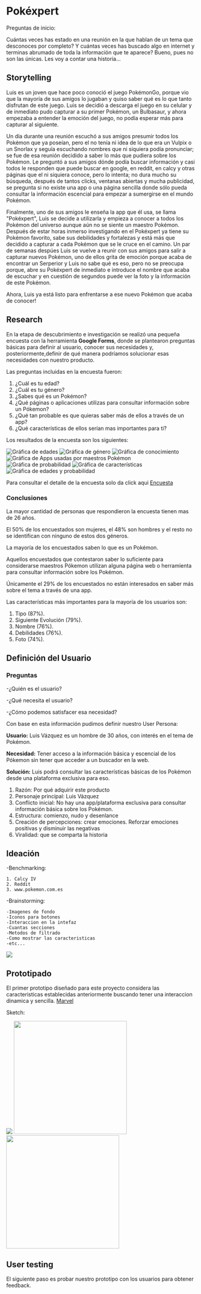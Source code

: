 # Pokéxpert

Preguntas de inicio:

Cuántas veces has estado en una reunión en la que hablan de un tema que desconoces por completo?
Y cuántas veces has buscado algo en internet y terminas abrumado de toda la información que te aparece?
Bueno, pues no son las únicas. Les voy a contar una historia...

## Storytelling

Luis es un joven que hace poco conoció el juego PokémonGo, porque vio que la  mayoría de sus amigos lo jugaban y quiso saber qué es lo que tanto disfrutan de este juego. Luis se decidió a descarga el juego en su celular y de inmediato pudo capturar a su primer Pokémon, un Bulbasaur, y ahora empezaba a entender la emoción del juego, no podía esperar más para capturar al siguiente.

 Un día durante una reunión escuchó a sus amigos presumir todos los Pokémon que ya poseían, pero el no tenía ni idea de lo que era un Vulpix o un Snorlax y seguía escuchando nombres que ni siquiera podía pronunciar; se fue de esa reunión decidido a saber lo más que pudiera sobre los Pokémon. Le preguntó a sus amigos dónde podía buscar información y casi todos le  responden que puede buscar en google, en reddit, en calcy y otras páginas que el ni siquiera conoce, pero lo intenta; no dura mucho su búsqueda, después de tantos clicks, ventanas abiertas y mucha publicidad, se pregunta si no existe una app o una página sencilla donde sólo pueda consultar la información escencial para empezar a sumergirse en el mundo Pokémon.

  Finalmente, uno de sus amigos le enseña la app que él usa, se llama "Pokéxpert", Luis se decide a utilizarla y empieza a conocer a todos los Pokémon del universo aunque aún no se siente un maestro Pokémon. Después de estar horas inmerso investigando en el Pokéxpert ya tiene su Pokémon favorito, sabe sus debilidades y fortalezas y está más que decidido a capturar a cada Pokémon que se le cruce en el camino. Un par de semanas despúes Luis se vuelve a reunir con sus amigos para salir a capturar nuevos Pokémon, uno de ellos grita de emoción porque acaba de encontrar un Serperior y Luis no sabe qué es eso, pero no se preocupa porque, abre su Pokéxpert de inmediato e introduce el nombre que acaba de escuchar y en cuestión de segundos puede ver la foto y la información de este Pokémon.
  
   Ahora, Luis ya está listo para enfrentarse a ese nuevo Pokémon que acaba de conocer!

## Research

En la etapa de descubrimiento e investigación se realizó una pequeña encuesta con la herramienta **Google Forms**, donde se plantearon preguntas básicas para definir al usuario, conocer sus necesidades y, posteriormente,definir de qué manera podríamos solucionar esas necesidades con nuestro producto.

Las preguntas incluidas en la encuesta fueron:

1. ¿Cuál es tu edad?
2. ¿Cuál es tu género?
3. ¿Sabes qué es un Pokémon?
4. ¿Qué páginas o aplicaciones utilizas para consultar información sobre un Pókemon?
5. ¿Qué tan probable es que quieras saber más de ellos a través de un app?
6. ¿Qué características de ellos serían mas importantes para ti?

Los resultados de la encuesta son los siguientes:

![Gráfica de edades](src/Imagenes/Edad.png)
![Gráfica de género](src/Imagenes/Genero.png)
![Gráfica de conocimiento](src/Imagenes/Pokemon.png)
![Gráfica de Apps usadas por maestros Pokémon](src/Imagenes/apps-maestros.png)
![Gráfica de probabilidad](src/Imagenes/App.png)
![Gráfica de características](src/Imagenes/Caracteristicas.png)
![Gráfica de edades y probabilidad](src/Imagenes/Edad-app.png)

Para consultar el detalle de la encuesta solo da click aqui [Encuesta](https://docs.google.com/forms/d/1tJGnAgtlCqnqvrWzWuQZs6nvSESzQ6HWGSOJAOwO7CY/edit#responses)

### Conclusiones

La mayor cantidad de personas que respondieron la encuesta tienen mas de 26 años.

El 50% de los encuestados son mujeres, el 48% son hombres y el resto no se identifican con ninguno de estos dos géneros.

La mayoría de los encuestados saben lo que es un Pokémon.

Aquellos encuestados que contestaron saber lo suficiente para considerarse maestros Pókemon utilizan alguna página web o herramienta para consultar información sobre los Pokémon.

Únicamente el 29% de los encuestados no están interesados en saber más sobre el tema a través de una app.

Las características más importantes para la mayoría de los usuarios son:

1. Tipo (87%).
2. Siguiente Evolución (79%).
3. Nombre (76%).
4. Debilidades (76%).
5. Foto (74%).

## Definición del Usuario

### Preguntas

-¿Quién es el usuario?

-¿Qué necesita el usuario?

-¿Cómo podemos satisfacer esa necesidad?


Con base en esta información pudimos definir nuestro User Persona:

**Usuario:** Luis Vázquez es un hombre de 30 años,  con interés en el tema de Pokémon.

**Necesidad:** Tener acceso a la información básica y escencial de los Pókemon sin tener que acceder a un buscador en la web.

**Solución:** Luis podrá consultar las características básicas de los Pokémon desde una plataforma exclusiva para eso.

1. Razón: Por qué adquirir este producto
2. Personaje principal: Luis Vázquez
3. Conflicto inicial: No hay una app/plataforma exclusiva para consultar información básica sobre los Pokémon.
4. Estructura: comienzo, nudo y desenlance
5. Creación de percepciones: crear emociones. Reforzar emociones positivas y disminuir las negativas
6. Viralidad: que se comparta la historia

## Ideación

-Benchmarking:

    1. Calcy IV
    2. Reddit
    3. www.pokemon.com.es

-Brainstorming:

    -Imagenes de fondo 
    -Iconos para botones
    -Interaccion en la intefaz
    -Cuantas secciones
    -Metodos de filtrado
    -Como mostrar las caracteristicas
    -etc...

<img src= "src/Imagenes/pantalla-base.gif">

## Prototipado

El primer prototipo diseñado para este proyecto considera las caracteristicas establecidas anteriormente buscando tener una interaccion dinamica y sencilla.
[Marvel](https://marvelapp.com/54bga3j)

Sketch:

<img src= "src/Imagenes/Pantalla-buscar.jpg">
<img src= "src/Imagenes/buscar-por-nombre.jpg" width=300>
<img src= "src/Imagenes/Pantalla-ayuda.jpg" width=300>

## User testing

El siguiente paso es probar nuestro prototipo con los usuarios para obtener feedback.
